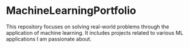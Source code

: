 # MachineLearningPortfolio
This repository focuses on solving real-world problems through the application of machine learning. It includes projects related to various ML applications I am passionate about.
